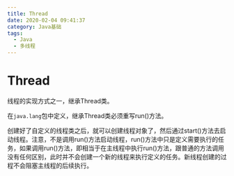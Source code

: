 ```yaml
---
title: Thread
date: 2020-02-04 09:41:37
category: Java基础
tags: 
  - Java
  - 多线程
---
```


# Thread

线程的实现方式之一，继承Thread类。

在`java.lang`包中定义，继承Thread类必须重写run()方法。

创建好了自定义的线程类之后，就可以创建线程对象了，然后通过start()方法去启动线程。注意，不是调用run()方法启动线程，run()方法中只是定义需要执行的任务，如果调用run()方法，即相当于在主线程中执行run()方法，跟普通的方法调用没有任何区别，此时并不会创建一个新的线程来执行定义的任务。新线程创建的过程不会阻塞主线程的后续执行。